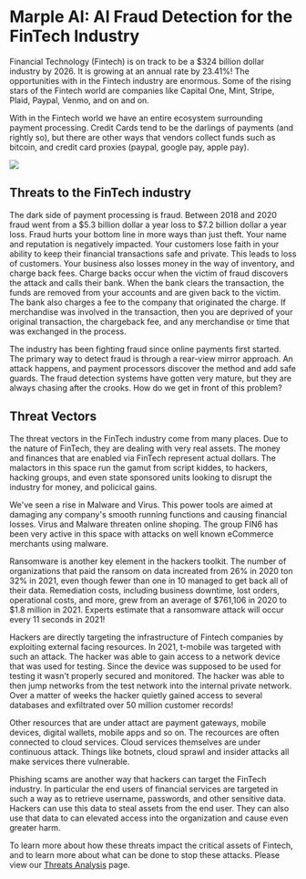 # Marple AI: AI Fraud Detection for the FinTech Industry

Financial Technology (Fintech) is on track to be a $324 billion dollar industry by 2026.  It is growing at an annual rate by 23.41%!  The opportunities with in the Fintech industry are enormous.  Some of the rising stars of the Fintech world are companies like Capital One, Mint, Stripe, Plaid, Paypal, Venmo, and on and on.

With in the Fintech world we have an entire ecosystem surrounding payment processing.  Credit Cards tend to be the darlings of payments (and rightly so), but there are other ways that vendors collect funds such as bitcoin, and credit card proxies (paypal, google pay, apple pay).

<img src="{{ '/assets/images/payment_ecosystem.png' | relative_url }}" />

## Threats to the FinTech industry

The dark side of payment processing is fraud.  Between 2018 and 2020 fraud went from a $5.3 billion dollar a year loss to $7.2 billion dollar a year loss.  Fraud hurts your bottom line in more ways than just theft.  Your name and reputation is negatively impacted.  Your customers lose faith in your ability to keep their financial transactions safe and private.  This leads to loss of customers. Your business also losses money in the way of inventory, and charge back fees.  Charge backs occur when the victim of fraud discovers the attack and calls their bank.  When the bank clears the transaction, the funds are removed from your accounts and are given back to the victim.  The bank also charges a fee to the company that originated the charge.  If merchandise was involved in the transaction, then you are deprived of your original transaction, the chargeback fee, and any merchandise or time that was exchanged in the process.

The industry has been fighting fraud since online payments first started.  The primary way to detect fraud is through a rear-view mirror approach.  An attack happens, and payment processors discover the method and add safe guards.  The fraud detection systems have gotten very mature, but they are always chasing after the crooks.  How do we get in front of this problem?

## Threat Vectors

The threat vectors in the FinTech industry come from many places.  Due to the nature of FinTech, they are dealing with very real assets.  The money and finances that are enabled via FinTech represent actual dollars.  The malactors in this space run the gamut from script kiddes, to hackers, hacking groups, and even state sponsored units looking to disrupt the industry for money, and policical gains.

We've seen a rise in Malware and Virus.  This power tools are aimed at damaging any company's smooth running functions and causing financial losses.  Virus and Malware threaten online shoping.  The group FIN6 has been very active in this space with attacks on well known eCommerce merchants using malware.

Ransomware is another key element in the hackers toolkit.  The number of organizations that paid the ransom on data increated from 26% in 2020 ton 32% in 2021, even though fewer than one in 10 managed to get back all of their data.  Remediation costs, including business downtime, lost orders, operational costs, and more, grew from an average of $761,106 in 2020 to $1.8 million in 2021.  Experts estimate that a ransomware attack will occur every 11 seconds in 2021!

Hackers are directly targeting the infrastructure of Fintech companies by exploiting external facing resources.  In 2021, t-mobile was targeted with such an attack.  The hacker was able to gain access to a network device that was used for testing.  Since the device was supposed to be used for testing it wasn't properly secured and monitored.  The hacker was able to then jump networks from the test network into the internal private network.  Over a matter of weeks the hacker quietly gained access to several databases and exfiltrated over 50 million customer records!

Other resources that are under attact are payment gateways, mobile devices, digital wallets, mobile apps and so on.  The recources are often connected to cloud services.  Cloud services themselves are under continuous attack.  Things like botnets, cloud sprawl and insider attacks all make services there vulnerable.

Phishing scams are another way that hackers can target the FinTech industry.  In particular the end users of financial services are targeted in such a way as to retrieve username, passwords, and other sensitive data.  Hackers can use this data to steal assets from the end user.  They can also use that data to can elevated access into the organization and cause even greater harm.

To learn more about how these threats impact the critical assets of Fintech, and to learn more about what can be done to stop these attacks.  Please view our <a href="{{ '/threats' | relative_url }}">Threats Analysis</a> page.
